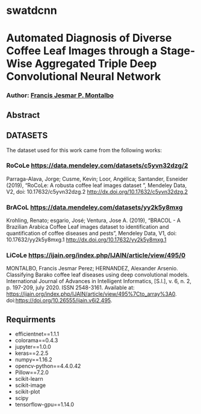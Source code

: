 # swatdcnn

# Automated Diagnosis of Diverse Coffee Leaf Images through a Stage-Wise Aggregated Triple Deep Convolutional Neural Network

### Author: [Francis Jesmar P. Montalbo](https://francismontalbo.github.io) 

## Abstract




## DATASETS

The dataset used for this work came from the following works:

### RoCoLe https://data.mendeley.com/datasets/c5yvn32dzg/2
Parraga-Alava, Jorge; Cusme, Kevin; Loor, Angélica; Santander, Esneider (2019), 
“RoCoLe: A robusta coffee leaf images dataset ”, 
Mendeley Data, V2, doi: 10.17632/c5yvn32dzg.2
http://dx.doi.org/10.17632/c5yvn32dzg.2


### BrACoL https://data.mendeley.com/datasets/yy2k5y8mxg
Krohling, Renato; esgario, José; Ventura, Jose A. (2019),
“BRACOL - A Brazilian Arabica Coffee Leaf images dataset to identification and quantification of coffee diseases and pests”, 
Mendeley Data, V1, doi: 10.17632/yy2k5y8mxg.1
http://dx.doi.org/10.17632/yy2k5y8mxg.1

### LiCoLe https://ijain.org/index.php/IJAIN/article/view/495/0
MONTALBO, Francis Jesmar Perez; HERNANDEZ, Alexander Arsenio. 
Classifying Barako coffee leaf diseases using deep convolutional models. 
International Journal of Advances in Intelligent Informatics, 
[S.l.], v. 6, n. 2, p. 197-209, july 2020. ISSN 2548-3161. 
Available at: <https://ijain.org/index.php/IJAIN/article/view/495%7Cto_array%3A0>. 
doi:https://doi.org/10.26555/ijain.v6i2.495.




## Requirments
- efficientnet==1.1.1
- colorama==0.4.3
- jupyter==1.0.0
- keras==2.2.5
- numpy==1.16.2
- opencv-python==4.4.0.42
- Pillow==7.2.0
- scikit-learn
- scikit-image
- scikit-plot
- scipy
- tensorflow-gpu==1.14.0

